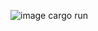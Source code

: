 ![image](https://user-images.githubusercontent.com/93259629/162114534-23a77a7d-3c98-4262-9fb9-52009a55748e.png)
cargo run
